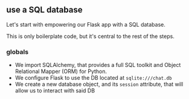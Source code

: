 ## use a SQL database

Let's start with empowering our Flask app with a SQL database.

This is only boilerplate code, but it's central to the rest of the steps.

### globals

- We import SQLAlchemy, that provides a full SQL toolkit and Object Relational Mapper (ORM) for Python.
- We configure Flask to use the DB located at `sqlite:///chat.db`
- We create a new database object, and its `session` attribute, that will allow us to interact with said DB
